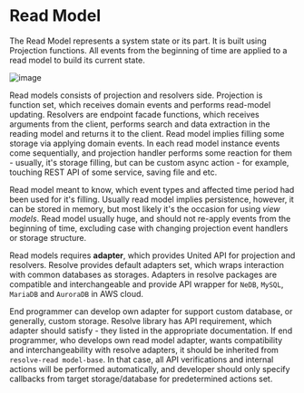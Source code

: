 # Read Model

The Read Model represents a system state or its part. It is built using Projection functions. All events from the beginning of time are applied to a read model to build its current state. 

![image](https://user-images.githubusercontent.com/14352827/37778246-7de6ed1e-2dfa-11e8-8857-b1519e598f14.png)

Read models consists of projection and resolvers side. Projection is function set, which receives domain events and performs read-model updating. Resolvers are endpoint facade functions, which receives arguments from the client, performs search and data extraction in the reading model and returns it to the client. Read model implies filling some storage via applying domain events. In each read model instance events come sequentially, and projection handler performs some reaction for them - usually, it's storage filling, but can be custom async action - for example, touching REST API of some service, saving file and etc.

Read model meant to know, which event types and affected time period had been used for it's filling. Usually read model implies persistence, however, it can be stored in memory, but most likely it's the occasion for using *view models*. Read model usually huge, and should not re-apply events from the beginning of time, excluding case with changing projection event handlers or storage structure.

Read models requires **adapter**, which provides United API for projection and resolvers. Resolve provides default adapters set, which wraps interaction with common databases as storages. Adapters in resolve packages are compatible and interchangeable and provide API wrapper for `NeDB`, `MySQL`, `MariaDB` and `AuroraDB` in AWS cloud.

End programmer can develop own adapter for support custom database, or generally, custom storage. Resolve library has API requirement, which adapter should satisfy - they listed in the appropriate documentation. If end programmer, who develops own read model adapter, wants compatibility and interchangeability with resolve adapters, it should be inherited from `resolve-read model-base`. In that case, all API verifications and internal actions will be performed automatically, and developer should only specify callbacks from target storage/database for predetermined actions set.
